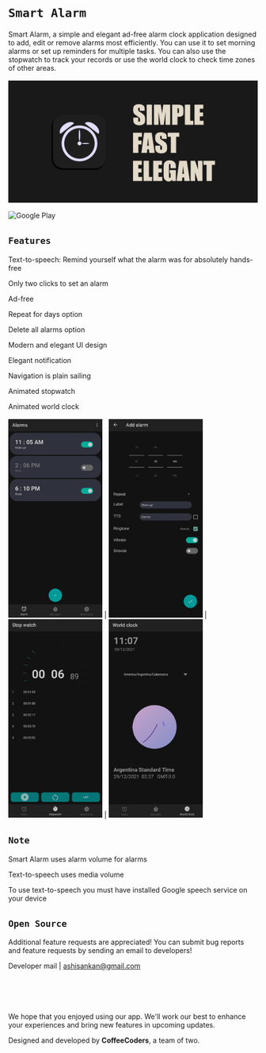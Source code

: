# ```Smart Alarm```

Smart Alarm, a simple and elegant ad-free alarm clock application designed to add, edit or remove alarms most efficiently. You can use it to set morning alarms or set up reminders for multiple tasks. You can also use the stopwatch to track your records or use the world clock to check time zones of other areas.
<br/><br/>
![Feature Graphics](https://github.com/ashisbehera/Smart_Alarm/blob/master/images/Feature%20Graphics.jpg)

![[Google Play](https://github.com/ashisbehera/Smart_Alarm/blob/master/images/google%20play.png)](https://play.google.com/store/apps/details?id=com.coffeecoders.smartalarm)

## ```Features```

Text-to-speech: Remind yourself what the alarm was for absolutely hands-free

Only two clicks to set an alarm

Ad-free

Repeat for days option

Delete all alarms option

Modern and elegant UI design

Elegant notification

Navigation is plain sailing

Animated stopwatch

Animated world clock
<br/><br/>
<img src=https://github.com/ashisbehera/Smart_Alarm/blob/master/images/alarm.jpg width="190" height="400"> | <img src=https://github.com/ashisbehera/Smart_Alarm/blob/master/images/add%20alarm.jpg width="190" height="400"> | <img src=https://github.com/ashisbehera/Smart_Alarm/blob/master/images/stopwatch.jpg width="190" height="400"> | <img src=https://github.com/ashisbehera/Smart_Alarm/blob/master/images/world%20clock.jpg width="190" height="400">

## ```Note```

Smart Alarm uses alarm volume for alarms

Text-to-speech uses media volume

To use text-to-speech you must have installed Google speech service on your device

## ```Open Source```

Additional feature requests are appreciated! You can submit bug reports and feature requests by sending an email to developers!

Developer mail | [ashisankan@gmail.com](mailto:ashisankan@gmail.com)
<br/><br/>
<br/><br/>
<br/><br/>
We hope that you enjoyed using our app. We'll work our best to enhance your experiences and bring new features in upcoming updates.

Designed and developed by **CoffeeCoders**, a team of two.
